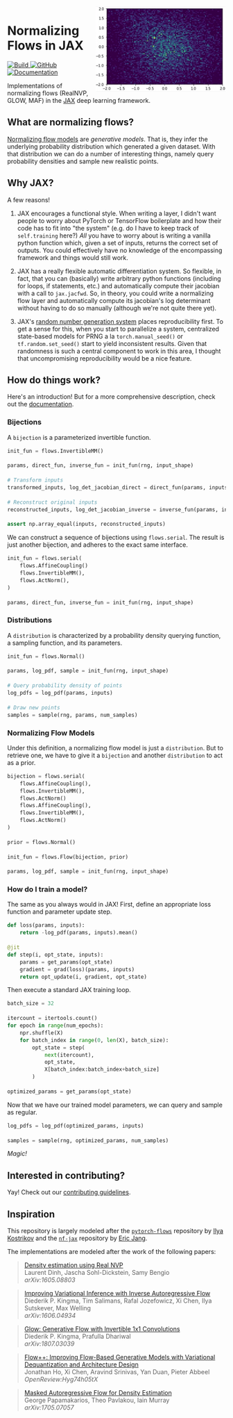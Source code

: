 <img align="right" width="300" src="assets/flows.gif">

# Normalizing Flows in JAX

<a href="https://circleci.com/gh/ChrisWaites/jax-flows">
    <img alt="Build" src="https://img.shields.io/circleci/build/github/ChrisWaites/jax-flows/master">
</a>
<a href="https://github.com/ChrisWaites/jax-flows/blob/master/LICENSE">
    <img alt="GitHub" src="https://img.shields.io/github/license/ChrisWaites/jax-flows.svg?color=blue">
</a>
<a href="https://jax-flows.readthedocs.io/en/latest/">
    <img alt="Documentation" src="https://img.shields.io/website/http/jax-flows.readthedocs.io.svg?down_color=red&down_message=offline&up_message=online">
</a>

<p>Implementations of normalizing flows (RealNVP, GLOW, MAF) in the <a href="https://github.com/google/jax/">JAX</a> deep learning framework.</p>

## What are normalizing flows?

[Normalizing flow models](http://akosiorek.github.io/ml/2018/04/03/norm_flows.html) are _generative models_. That is, they infer the underlying probability distribution which generated a given dataset. With that distribution we can do a number of interesting things, namely query probability densities and sample new realistic points.

## Why JAX?

A few reasons!

1) JAX encourages a functional style. When writing a layer, I didn't want people to worry about PyTorch or TensorFlow boilerplate and how their code has to fit into "the system" (e.g. do I have to keep track of `self.training` here?) _All_ you have to worry about is writing a vanilla python function which, given a set of inputs, returns the correct set of outputs. You could effectively have no knowledge of the encompassing framework and things would still work.

2) JAX has a really flexible automatic differentiation system. So flexible, in fact, that you can (basically) write arbitrary python functions (including for loops, if statements, etc.) and automatically compute their jacobian with a call to `jax.jacfwd`. So, in theory, you could write a normalizing flow layer and automatically compute its jacobian's log determinant without having to do so manually (although we're not quite there yet).

3) JAX's [random number generation system](https://github.com/google/jax/blob/master/design_notes/prng.md) places reproducibility first. To get a sense for this, when you start to parallelize a system, centralized state-based models for PRNG a la `torch.manual_seed()` or `tf.random.set_seed()` start to yield inconsistent results. Given that randomness is such a central component to work in this area, I thought that uncompromising reproducibility would be a nice feature.

## How do things work?

Here's an introduction! But for a more comprehensive description, check out the [documentation](https://jax-flows.readthedocs.io/).

### Bijections

A `bijection` is a parameterized invertible function.

```python
init_fun = flows.InvertibleMM()

params, direct_fun, inverse_fun = init_fun(rng, input_shape)

# Transform inputs
transformed_inputs, log_det_jacobian_direct = direct_fun(params, inputs)

# Reconstruct original inputs
reconstructed_inputs, log_det_jacobian_inverse = inverse_fun(params, inputs)

assert np.array_equal(inputs, reconstructed_inputs)
```

We can construct a sequence of bijections using `flows.serial`. The result is just another bijection, and adheres to the exact same interface.

```python
init_fun = flows.serial(
    flows.AffineCoupling()
    flows.InvertibleMM(),
    flows.ActNorm(),
)

params, direct_fun, inverse_fun = init_fun(rng, input_shape)
```

### Distributions

A `distribution` is characterized by a probability density querying function, a sampling function, and its parameters.

```python
init_fun = flows.Normal()

params, log_pdf, sample = init_fun(rng, input_shape)

# Query probability density of points
log_pdfs = log_pdf(params, inputs)

# Draw new points
samples = sample(rng, params, num_samples)
```

### Normalizing Flow Models

Under this definition, a normalizing flow model is just a `distribution`. But to retrieve one, we have to give it a `bijection` and another `distribution` to act as a prior.

```python
bijection = flows.serial(
    flows.AffineCoupling(),
    flows.InvertibleMM(),
    flows.ActNorm()
    flows.AffineCoupling(),
    flows.InvertibleMM(),
    flows.ActNorm()
)

prior = flows.Normal()

init_fun = flows.Flow(bijection, prior)

params, log_pdf, sample = init_fun(rng, input_shape)
```

### How do I train a model?

The same as you always would in JAX! First, define an appropriate loss function and parameter update step.

```python
def loss(params, inputs):
    return -log_pdf(params, inputs).mean()

@jit
def step(i, opt_state, inputs):
    params = get_params(opt_state)
    gradient = grad(loss)(params, inputs)
    return opt_update(i, gradient, opt_state)
```

Then execute a standard JAX training loop.

```python
batch_size = 32

itercount = itertools.count()
for epoch in range(num_epochs):
    npr.shuffle(X)
    for batch_index in range(0, len(X), batch_size):
        opt_state = step(
            next(itercount),
            opt_state,
            X[batch_index:batch_index+batch_size]
        )

optimized_params = get_params(opt_state)
```

Now that we have our trained model parameters, we can query and sample as regular.

```python
log_pdfs = log_pdf(optimized_params, inputs)

samples = sample(rng, optimized_params, num_samples)
```

_Magic!_

## Interested in contributing?

Yay! Check out our [contributing guidelines](https://github.com/ChrisWaites/jax-flows/blob/master/.github/CONTRIBUTING.md).

## Inspiration

This repository is largely modeled after the [`pytorch-flows`](https://github.com/ikostrikov/pytorch-flows) repository by [Ilya Kostrikov](https://github.com/ikostrikov) and the [`nf-jax`](https://github.com/ericjang/nf-jax) repository by [Eric Jang](http://evjang.com/).

The implementations are modeled after the work of the following papers:

  > [Density estimation using Real NVP](https://arxiv.org/abs/1605.08803)\
  > Laurent Dinh, Jascha Sohl-Dickstein, Samy Bengio\
  > _arXiv:1605.08803_

  > [Improving Variational Inference with Inverse Autoregressive Flow
](https://arxiv.org/abs/1606.04934)\
  > Diederik P. Kingma, Tim Salimans, Rafal Jozefowicz, Xi Chen, Ilya Sutskever, Max Welling\
  > _arXiv:1606.04934_

  > [Glow: Generative Flow with Invertible 1x1 Convolutions](https://arxiv.org/abs/1807.03039)\
  > Diederik P. Kingma, Prafulla Dhariwal\
  > _arXiv:1807.03039_

  > [Flow++: Improving Flow-Based Generative Models
  with Variational Dequantization and Architecture Design](https://openreview.net/forum?id=Hyg74h05tX)\
  > Jonathan Ho, Xi Chen, Aravind Srinivas, Yan Duan, Pieter Abbeel\
  > _OpenReview:Hyg74h05tX_

  > [Masked Autoregressive Flow for Density Estimation](https://arxiv.org/abs/1705.07057)\
  > George Papamakarios, Theo Pavlakou, Iain Murray\
  > _arXiv:1705.07057_

